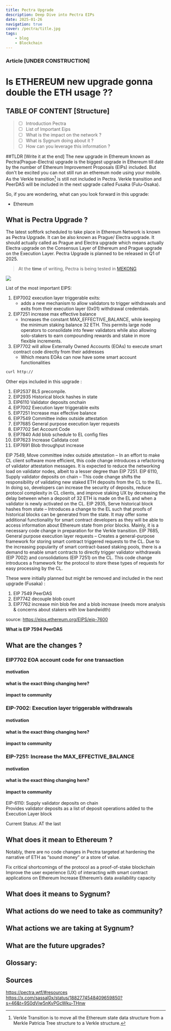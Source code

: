 ```yaml
---
title: Pectra Upgrade
description: Deep Dive into Pectra EIPs
date: 2025-01-26
navigation: true
cover: /pectra/title.jpg
tags:
    - blog
    - Blockchain
---
```



### Article [UNDER CONSTRUCTION]
# Is ETHEREUM new upgrade gonna double the ETH usage ??  


## TABLE OF CONTENT [Structure]
> - [ ] Introduction Pectra 
> - [ ] List of Important Eips
> - [ ] What is the impact on the network ?
> - [ ] What is Sygnum doing about it ?
> - [ ] How can you leverage this information ?

##TLDR [Write it at the end]
The new upgrade in Ethereum known as Pectra(Prague-Electra) upgrade is the biggest upgrade in Ethereum till date by the number of Ethereum Improvement Proposals (EIPs) included. But don't be excited you can not still run an ethereum node using your mobile. As the Verkle transition[^1] is still not included in Pectra. Verkle transition and PeerDAS will be included in the next upgrade called Fusaka (Fulu-Osaka). 

So, if you are wondering, what can you look forward in this upgrade:
- Ethereum 

## What is Pectra Upgrade ?
The latest softfork scheduled to take place in Ethereum Network is known as Pectra Upgrade. It can be also known as Prague/ Electra upgrade. It should actually called as Prague and Electra upgrade which means actually Electra upgrade on the Consensus Layer of Ethereum and  Prague upgrade on the Execution Layer. Pectra Upgrade is planned to be released in Q1 of 2025. 

> At the **time** of writing, Pectra is being tested in  [MEKONG](https://mekong.ethpandaops.io/)


<img src="https://images.ctfassets.net/h62aj7eo1csj/3BW1USeHMkotrTbJ3dX9NM/fea07b5d009ad53db41a512c6420818f/pectra_eips.JPG?w=1100&q=60&fm=avif">

List of the most important EIPS:
1. EIP7002 execution layer triggerable exits:
	- adds a new mechanism to allow validators to trigger withdrawals and exits from their execution layer (0x01) withdrawal credentials.
2. EIP7251 increase max effective balance
	- Increases the constant MAX_EFFECTIVE_BALANCE, while keeping the minimum staking balance 32 ETH. This permits large node operators to consolidate into fewer validators while also allowing solo-stakers to earn compounding rewards and stake in more flexible increments.
3. EIP7702 will allow Externally Owned Accounts (EOAs) to execute smart contract code directly from their addresses
	- Which means EOAs can now have some smart account functionalities 

```bash
curl http://
```

Other eips included in this upgrade : 
1. EIP2537 BLS precompile.
2. EIP2935 Historical block hashes in state
3. EIP6110 Validator deposits onchain
4. EIP7002 Execution layer triggerable exits
5. EIP7251 Increase max effective balance
6. EIP7549 Committee index outside attestation 
7. EIP7685 General purpose execution layer requests
8. EIP7702 Set Account Code
9. EIP7840 Add blob schedule to EL config files
10. EIP7623 Increase Calldata cost
11. EIP7691 Blob throughput increase

EIP 7549, Move committee index outside attestation – In an effort to make CL client software more efficient, this code change introduces a refactoring of validator attestation messages. It is expected to reduce the networking load on validator nodes, albeit to a lesser degree than EIP 7251.
EIP 6110, Supply validator deposits on chain – This code change shifts the responsibility of validating new staked ETH deposits from the CL to the EL. In doing so, developers can increase the security of deposits, reduce protocol complexity in CL clients, and improve staking UX by decreasing the delay between when a deposit of 32 ETH is made on the EL and when a validator is newly activated on the CL.
EIP 2935, Serve historical block hashes from state – Introduces a change to the EL such that proofs of historical blocks can be generated from the state. It may offer some additional functionality for smart contract developers as they will be able to access information about Ethereum state from prior blocks. Mainly, it is a necessary code change in preparation for the Verkle transition.
EIP 7685, General purpose execution layer requests – Creates a general-purpose framework for storing smart contract triggered requests to the CL. Due to the increasing popularity of smart contract-based staking pools, there is a demand to enable smart contracts to directly trigger validator withdrawals (EIP 7002) and consolidations (EIP 7251) on the CL. This code change introduces a framework for the protocol to store these types of requests for easy processing by the CL.

These were initially planned but might be removed and included in the next upgrade (Fusaka) :
1. EIP 7549 PeerDAS 
2. EIP7742 decouple blob count
3. EIP7762 increase min blob fee and a blob increase (needs more analysis & concerns about stakers with low bandwidth)

source: https://eips.ethereum.org/EIPS/eip-7600

**What is EIP 7594 PeerDAS**

## What are the changes ?

### EIP7702 EOA account code for one transaction 
#### motivation
#### what is the exact thing changing here?
#### impact to community

### EIP-7002: Execution layer triggerable withdrawals
#### motivation
#### what is the exact thing changing here?
#### impact to community

### EIP-7251: Increase the MAX_EFFECTIVE_BALANCE
#### motivation
#### what is the exact thing changing here?
#### impact to community

EIP-6110: Supply validator deposits on chain    
Provides validator deposits as a list of deposit operations added to the Execution Layer block


Current Status: 
AT the last 
## What does it mean to Ethereum ?
Notably, there are no code changes in Pectra targeted at hardening the narrative of ETH as “sound money” or a store of value.

Fix critical shortcomings of the protocol as a proof-of-stake blockchain
Improve the user experience (UX) of interacting with smart contract applications on Ethereum
Increase Ethereum’s data availability capacity

## What does it means to Sygnum?

## What actions do we need to take as community?

## What actions we are taking at Sygnum? 

## What are the future upgrades? 


## Glossary:

[^1]: Verkle Transition is to move all the Ethereum state data structure from a Merkle Patricia Tree structure to a Verkle structure.  

## Sources 
https://pectra.wtf/#resources
https://x.com/sassal0x/status/1882774548409659850?s=46&t=9S0dViw5nKvPGcWku-THnw

